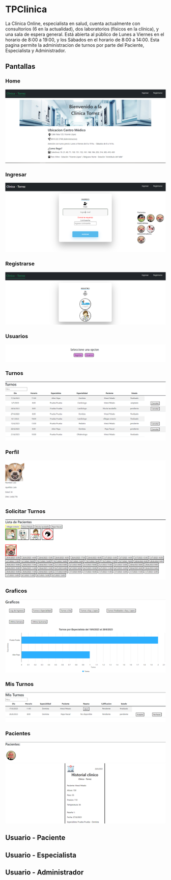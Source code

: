 # TPClinica

La Clínica Online, especialista en salud, cuenta actualmente con consultorios (6 en la actualidad),
dos laboratorios (físicos en la clínica), y una sala de espera general. Está abierta al público de Lunes a
Viernes en el horario de 8:00 a 19:00, y los Sábados en el horario de 8:00 a 14:00. 
Esta pagina permite la administracion de turnos por parte del Paciente, Especialista y Administrador.

## Pantallas
### Home
![ImgHome](./ImgReadme/home.PNG)

### Ingresar
![ImgLogin](./ImgReadme/login.PNG)

### Registrarse
![ImgRegistro](./ImgReadme/registro.PNG)

### Usuarios
![ImgUsuarios](./ImgReadme/Usuarios.PNG)

### Turnos
![ImgTurnos](./ImgReadme/turnos.PNG)

### Perfil
![ImgPerfil](./ImgReadme/Perfil.PNG)

### Solicitar Turnos
![ImgSolicTurnos](./ImgReadme/solicitarTurnos.PNG)

### Graficos
![ImgGraficos](./ImgReadme/graficos.PNG)

### Mis Turnos
![ImgMisTurnos](./ImgReadme/misTurnos.PNG)

### Pacientes
![ImgPacientes1](./ImgReadme/Pacientes1.PNG)
![ImgPacientes2](./ImgReadme/Pacientes2.PNG)

## Usuario - Paciente

## Usuario - Especialista

## Usuario - Administrador